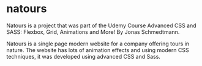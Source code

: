 # natours

Natours is a project that was part of the Udemy Course Advanced CSS and SASS: Flexbox, Grid, Animations and More! By Jonas Schmedtmann.  

Natours is a single page modern website for a company offering tours in nature.  The website has lots of animation effects and using modern CSS techniques, it was developed using advanced CSS and Sass.
